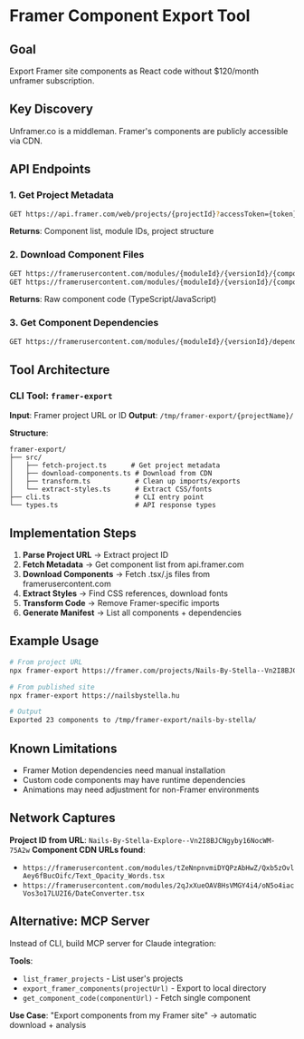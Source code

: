 # Framer Component Export Tool

## Goal
Export Framer site components as React code without $120/month unframer subscription.

## Key Discovery
Unframer.co is a middleman. Framer's components are publicly accessible via CDN.

## API Endpoints

### 1. Get Project Metadata
```bash
GET https://api.framer.com/web/projects/{projectId}?accessToken={token}&includeUsageData=true
```
**Returns**: Component list, module IDs, project structure

### 2. Download Component Files
```bash
GET https://framerusercontent.com/modules/{moduleId}/{versionId}/{componentName}.tsx
GET https://framerusercontent.com/modules/{moduleId}/{versionId}/{componentName}.js
```
**Returns**: Raw component code (TypeScript/JavaScript)

### 3. Get Component Dependencies
```bash
GET https://framerusercontent.com/modules/{moduleId}/{versionId}/dependencies.json
```

## Tool Architecture

### CLI Tool: `framer-export`

**Input**: Framer project URL or ID
**Output**: `/tmp/framer-export/{projectName}/`

**Structure**:
```
framer-export/
├── src/
│   ├── fetch-project.ts      # Get project metadata
│   ├── download-components.ts # Download from CDN
│   ├── transform.ts           # Clean up imports/exports
│   └── extract-styles.ts      # Extract CSS/fonts
├── cli.ts                     # CLI entry point
└── types.ts                   # API response types
```

## Implementation Steps

1. **Parse Project URL** → Extract project ID
2. **Fetch Metadata** → Get component list from api.framer.com
3. **Download Components** → Fetch .tsx/.js files from framerusercontent.com
4. **Extract Styles** → Find CSS references, download fonts
5. **Transform Code** → Remove Framer-specific imports
6. **Generate Manifest** → List all components + dependencies

## Example Usage

```bash
# From project URL
npx framer-export https://framer.com/projects/Nails-By-Stella--Vn2I8BJCNgyby16NocWM

# From published site
npx framer-export https://nailsbystella.hu

# Output
Exported 23 components to /tmp/framer-export/nails-by-stella/
```

## Known Limitations

- Framer Motion dependencies need manual installation
- Custom code components may have runtime dependencies
- Animations may need adjustment for non-Framer environments

## Network Captures

**Project ID from URL**: `Nails-By-Stella-Explore--Vn2I8BJCNgyby16NocWM-75A2w`
**Component CDN URLs found**:
- `https://framerusercontent.com/modules/tZeNnpnvmiDYQPzAbHwZ/Qxb5zOvlAey6fBucOifc/Text_Opacity_Words.tsx`
- `https://framerusercontent.com/modules/2qJxXueOAV8HsVMGY4i4/oN5o4iacVos3o17LU2I6/DateConverter.tsx`

## Alternative: MCP Server

Instead of CLI, build MCP server for Claude integration:

**Tools**:
- `list_framer_projects` - List user's projects
- `export_framer_components(projectUrl)` - Export to local directory
- `get_component_code(componentUrl)` - Fetch single component

**Use Case**: "Export components from my Framer site" → automatic download + analysis
